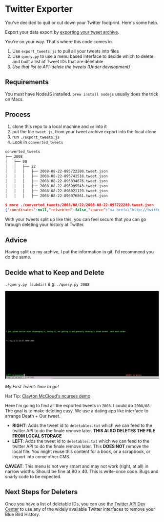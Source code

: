 # Twitter Exporter

You've decided to quit or cut down your Twitter footprint. Here's some help.

Export your data export by [exporting your tweet archive](https://twitter.com/settings/account).

You're on your way. That's where this code comes in.

1. Use `export_tweets.js` to pull all your tweets into files
2. Use `query.py` to use a menu based interface to decide which to delete and
   built a list of Tweet IDs that are deletable
3. _Use that list to API-delete the tweets (Under development)_

## Requirements

You must have NodeJS installed. `brew install nodejs` usually does the trick on
Macs.

## Process

1. clone this repo to a local machine and `cd` into it
1. put the file `tweet.js`, from your tweet archive export into the local clone
1. run `./export_tweets.js`
1. Look in `converted_tweets`

```text
converted_tweets
├── 2008
│   ├── 08
│   │   ├── 22
│   │   │   ├── 2008-08-22-895722280.tweet.json
│   │   │   ├── 2008-08-22-895741518.tweet.json
│   │   │   ├── 2008-08-22-895834676.tweet.json
│   │   │   ├── 2008-08-22-895999543.tweet.json
│   │   │   ├── 2008-08-22-896021129.tweet.json
│   │   │   ├── 2008-08-22-896076861.tweet.json
```

```json
$ more ./converted_tweets/2008/08/22/2008-08-22-895722280.tweet.json
{"coordinates":null,"retweeted":false,"source":"<a href=\"http://twitter.com\" rel=\"nofollow\">Twitter Web Client</a>","entities":{"hashtags":[],"symbols":[],"user_mentions":[],"urls":[]},"display_text_range":["0.0","128.0"],"favorite_count":"0.0","in_reply_to_status_id_str":null,"geo":null,"id_str":"895722280","in_reply_to_user_id":null,"truncated":false,"retweet_count":"0.0","id":"8.9572228E8","in_reply_to_status_id":null,"created_at":"Fri Aug 22 17:19:38 +0000 2008","place":null,"favorited":false,"full_text":"I just joined twitter after disparaging it, hating it, not getting it and generally thinking it kinda sucked.  Hell much colder.","lang":"en","contributors":null,"in_reply_to_screen_name":null,"in_reply_to_user_id_str":null}
```

With your tweets split up like this, you can feel secure that you can go
through deleting your history at Twitter.

## Advice

Having split up my archive, I put the information in git. I'd recommend you do
the same.

## Decide what to Keep and Delete

`./query.py (subdir)` e.g. `./query.py 2008`

![Preview of Interface with my first Tweet](./ui_preview.png)

_My First Tweet: time to go!_


Hat Tip: [Clayton McCloud's ncurses demo](https://gist.github.com/claymcleod/b670285f334acd56ad1c)

Here I'm going to find all the exported tweets in `2008`. I could do `2008/08`.
The goal is to make deleting easy. We use a dating app like interface to
arrange Death + Our tweet.

* **RIGHT**: Adds the tweet id to `deletables.txt` which we can feed to the
  twitter API to do the finale remove later. **THIS ALSO DELETES THE FILE FROM
  LOCAL STORAGE**
* **LEFT**: Adds the tweet id to `deletables.txt` which we can feed to the
  twitter API to do the finale remove later. This **DOES NOT** remove the local
  file. You might reuse this content for a book, or a scrapbook, or import into
  come other CMS.

**CAVEAT**: This menu is not very smart and may not work (right, at all) in
narrow widths. Should be fine at 80 x 40. This is write-once code. Bugs and
snarly code to be expected.

## Next Steps for Deleters

Once you have a list of deletable IDs, you can use the [Twitter API Dev Center](https://developer.twitter.com/en/docs/developer-utilities/twitter-libraries.html) to use any of the widely available Twitter interfaces to remove your Blue Bird History.
